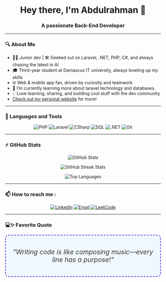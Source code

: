 <!-- Header Section -->
<h1 align="center">Hey there, I'm Abdulrahman 👋</h1>
<h3 align="center">A passionate Back-End Developer</h3>

---

<!-- About Me Section -->
### 🔍 About Me
- 👨‍💻 Junior dev | 🛠️ Geeked out on Laravel, .NET, PHP, C#, and always chasing the latest in AI
- 🎓 Third-year student at Damascus IT university, always leveling up my skills
- 🌐 Web & mobile app fan, driven by curiosity and teamwork
- 🌱 I’m currently learning more about laravel technology and databases. 
- 💡 Love learning, sharing, and building cool stuff with the dev community
- [Check out my personal website](https://abdulrahman-ottman.github.io/Personal-Website/) for more!

<!---
Abdulrahman-Ottman/Abdulrahman-Ottman is a ✨ special ✨ repository because its `README.md` (this file) appears on your GitHub profile.
You can click the Preview link to take a look at your changes.
--->


---

<!-- Languages and Tools Section -->
### 🚀 Languages and Tools
<p align="center">
    <img src="https://img.shields.io/badge/-PHP-777BB4?logo=php&logoColor=white&style=for-the-badge" alt="PHP">
    <img src="https://img.shields.io/badge/-Laravel-FF2D20?logo=laravel&logoColor=white&style=for-the-badge" alt="Laravel">
    <img src="https://img.shields.io/badge/-C%23-239120?logo=csharp&logoColor=white&style=for-the-badge" alt="CSharp">
    <img src="https://img.shields.io/badge/-SQL-CC2927?logo=microsoft-sql-server&logoColor=white&style=for-the-badge" alt="SQL">
    <img src="https://img.shields.io/badge/-.NET-512BD4?logo=dotnet&logoColor=white&style=for-the-badge" alt=".NET">
    <img src="https://img.shields.io/badge/-Git-F05032?logo=git&logoColor=white&style=for-the-badge" alt="Git">
</p>

---

<!-- Stats Section -->
### ⚡ GitHub Stats
<p align="center">
    <img src="https://github-readme-stats.vercel.app/api?username=Abdulrahman-Ottman&show_icons=true&theme=radical" alt="GitHub Stats">
</p>

<p align="center">
    <img src="https://github-readme-streak-stats.herokuapp.com/?user=Abdulrahman-Ottman&theme=radical" alt="GitHub Streak Stats" />
</p>

<p align="center">
    <img src="https://github-readme-stats.vercel.app/api/top-langs/?username=Abdulrahman-Ottman&layout=compact&theme=radical" alt="Top Languages" />
</p>



---

<!-- Let's Connect Section -->
### 📫 How to reach me :
<p align="center">
    <a href="https://www.linkedin.com/in/abdulrahman-othman-03a1b6330/"><img src="https://img.shields.io/badge/-LinkedIn-0A66C2?logo=linkedin&logoColor=white&style=for-the-badge" alt="LinkedIn"></a>
<a href="mailto:abdulrahman.othman.sy@gmail.com">
    <img src="https://img.shields.io/badge/-Email-D14836?logo=gmail&logoColor=white&style=for-the-badge" alt="Email">
</a>
<a href="https://leetcode.com/u/Abdulrahman-othman"><img src="https://img.shields.io/badge/-LeetCode-FFA116?logo=leetcode&logoColor=black&style=for-the-badge" alt="LeetCode"></a>
</p>

--- 

### **💻✨ Favorite Quote**
<div align="center" style="border: 2px dashed #512BD4; padding: 20px; background-color: #f0f8ff; border-radius: 10px;">
    <p style="font-size: 1.5em; font-style: italic; color: #333;">
        "Writing code is like composing music—every line has a purpose!"
    </p>
</div>

